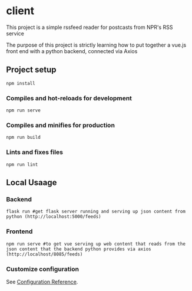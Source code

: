 # client

This project is a simple rssfeed reader for postcasts from NPR's RSS service

The purpose of this project is strictly learning how to put together a vue.js front end with a python backend, connected via Axios

## Project setup
```
npm install
```

### Compiles and hot-reloads for development
```
npm run serve
```

### Compiles and minifies for production
```
npm run build
```

### Lints and fixes files
```
npm run lint
```

## Local Usaage

### Backend
```
flask run #get flask server running and serving up json content from python (http://localhost:5000/feeds)
```

### Frontend
```
npm run serve #to get vue serving up web content that reads from the json content that the backend python provides via axios (http://localhost/8085/feeds)
```


### Customize configuration
See [Configuration Reference](https://cli.vuejs.org/config/).
